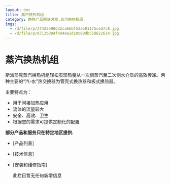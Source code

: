 ```yaml
---
layout: doc
title: 蒸汽换热机组
category: 换热产品解决方案,蒸汽换热机组
imgs:
  - /d/file/p/2f422e90d32ca66bf53a501175ced7c8.jpg
  - /d/file/p/0713b884f484aa1d10c80db55d622614.jpg
---
```


# 蒸汽换热机组

斯派莎克蒸汽换热机组轻松实现热量从一次侧蒸汽至二次侧水介质的高效传递。两种主要的“汽-水”热交换器为管壳式换热器和板式换热器。

主要特点为：

- 用于间接加热应用
- 流体的流量较大
- 安全、高效、卫生
- 根据您的需求可提供定制化的配置

**部分产品和服务只在特定地区提供.**

- [产品列表]
- [技术信息]
- [安装和维修指南]

  此栏目暂无任何新增信息
